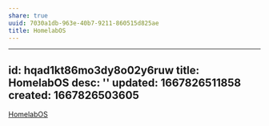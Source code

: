 ```yaml
---
share: true
uuid: 7030a1db-963e-40b7-9211-860515d825ae
title: HomelabOS
---
```

---
id: hqad1kt86mo3dy8o02y6ruw
title: HomelabOS
desc: ''
updated: 1667826511858
created: 1667826503605
---

[HomelabOS](https://homelabos.com/)